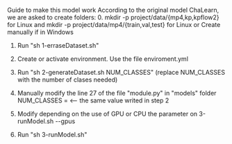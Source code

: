 Guide to make this model work
According to the original model ChaLearn, we are asked to create folders:
0. 	mkdir -p project/data/{mp4,kp,kpflow2} for Linux and 
	mkdir -p project/data/mp4/{train,val,test} for Linux or
	Create manually if in Windows


1. Run "sh 1-erraseDataset.sh"

2. Create or activate environment. Use the file enviroment.yml

3. Run "sh 2-generateDataset.sh NUM_CLASSES" (replace NUM_CLASSES with the number of clases needed)

4. Manually modify the line 27 of the file "module.py" in "models" folder
   NUM_CLASSES =      <-- the same value writed in step 2

5. Modify depending on the use of GPU or CPU the parameter on 3-runModel.sh --gpus
6. Run "sh 3-runModel.sh"
